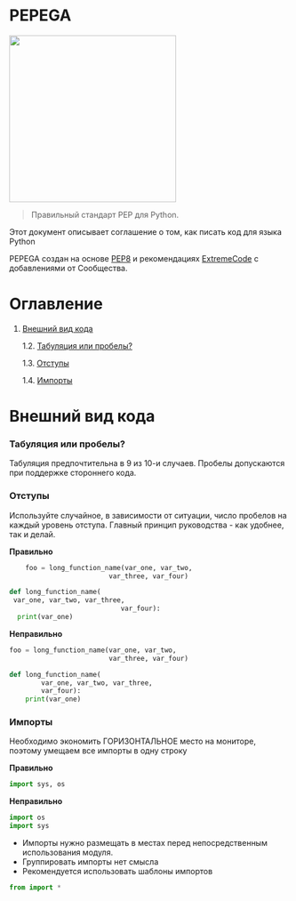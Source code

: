 # PEPEGA
<img src="https://user-images.githubusercontent.com/16631907/82127301-af6d5a00-97dc-11ea-95fe-d2332af00d7b.png" width="300">

> Правильный стандарт PEP для Python.

Этот документ описывает соглашение о том, как писать код для языка Python

PEPEGA создан на основе [PEP8](https://pythonworld.ru/osnovy/pep-8-rukovodstvo-po-napisaniyu-koda-na-python.html) и рекомендациях [ExtremeCode](https://www.youtube.com/channel/UCBNlINWfd08qgDkUTaUY4_w) с добавлениями от Сообщества.


# Оглавление

1. [Внешний вид кода](#Style)

    1.2. [Табуляция или пробелы?](#id1)

    1.3. [Отступы](#id2)

    1.4. [Импорты](#id3)
 

# <a name="Style"></a> Внешний вид кода

### <a name="id1"></a> Табуляция или пробелы?

Табуляция предпочтительна в 9 из 10-и случаев. Пробелы допускаются при поддержке стороннего кода.

### <a name="id2"></a> Отступы

Используйте случайное, в зависимости от ситуации, число пробелов на каждый уровень отступа. Главный принцип руководства - как удобнее, так и делай.

**Правильно**

```python
    foo = long_function_name(var_one, var_two,
                         var_three, var_four)

def long_function_name(
 var_one, var_two, var_three,
                            var_four):
  print(var_one)
```


**Неправильно**

```python
foo = long_function_name(var_one, var_two,
                         var_three, var_four)

def long_function_name(
        var_one, var_two, var_three,
        var_four):
    print(var_one)
```

### <a name="id3"></a> Импорты

Необходимо экономить ГОРИЗОНТАЛЬНОЕ место на мониторе, поэтому умещаем все импорты в одну строку

**Правильно**

```python
import sys, os
```

**Неправильно**

```python
import os
import sys
```

* Импорты нужно размещать в местах перед непосредственным использования модуля.
* Группировать импорты нет смысла
* Рекомендуется использовать шаблоны импортов 
```python 
from import *
```

